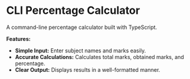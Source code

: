 # CLI Percentage Calculator

A command-line percentage calculator built with TypeScript.

**Features:**

- **Simple Input:** Enter subject names and marks easily.
- **Accurate Calculations:** Calculates total marks, obtained marks, and percentage.
- **Clear Output:** Displays results in a well-formatted manner.
